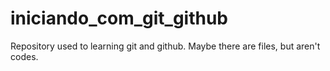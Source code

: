 # iniciando_com_git_github
Repository used to learning git and github. Maybe there are files, but aren't codes.
